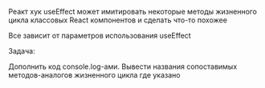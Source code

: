 Реакт хук useEffect может имитировать
некоторые методы жизненного цикла классовых React компонентов
и сделать что-то похожее

Все зависит от параметров использования useEffect

Задача:

Дополнить код console.log-ами. Вывести названия сопоставимых методов-аналогов жизненного цикла где указано